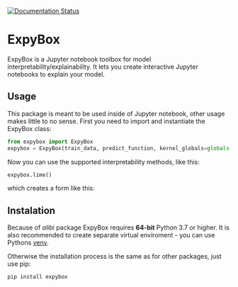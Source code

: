 [![Documentation Status](https://readthedocs.org/projects/expybox/badge/?version=latest)](https://expybox.readthedocs.io/en/latest/?badge=latest)

# ExpyBox
ExpyBox is a Jupyter notebook toolbox for model interpretability/explainability.
It lets you create interactive Jupyter notebooks to explain your model.

## Usage
This package is meant to be used inside of Jupyter notebook, other usage makes little to no sense.
First you need to import and instantiate the ExpyBox class:

```python
from expybox import ExpyBox
expybox = ExpyBox(train_data, predict_function, kernel_globals=globals())
```

Now you can use the supported interpretability methods, like this:
```python
expybox.lime()
```
which creates a form like this:


## Instalation
Because of *alibi* package ExpyBox requires **64-bit** Python 3.7 or higher. 
It is also recommended to create separate virtual enviroment - you can use Pythons 
[venv](https://docs.python.org/3/library/venv.html).

Otherwise the installation process is the same as for other packages, just use pip:
```bash
pip install expybox
``` 


